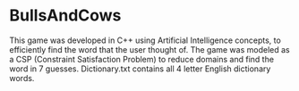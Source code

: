 # BullsAndCows
This game was developed in C++ using Artificial Intelligence concepts, to efficiently find the word that the user thought of. The game was modeled as a CSP (Constraint Satisfaction Problem) to reduce domains and find the word in 7 guesses. Dictionary.txt contains all 4 letter English dictionary words.
